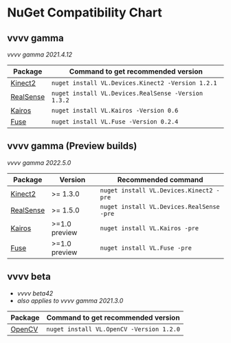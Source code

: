 # NuGet Compatibility Chart


## vvvv gamma

_vvvv gamma 2021.4.12_

Package|Command to get recommended version
-|-
[Kinect2](https://github.com/vvvv/VL.Devices.Kinect2) | `nuget install VL.Devices.Kinect2 -Version 1.2.1`
[RealSense](https://github.com/vvvv/VL.Devices.RealSense) | `nuget install VL.Devices.RealSense -Version 1.3.2`
[Kairos](https://github.com/KairosResearchLab/Kairos) | `nuget install VL.Kairos -Version 0.6`
[Fuse](https://github.com/TheFuseLab/VL.Fuse) | `nuget install VL.Fuse -Version 0.2.4`

## vvvv gamma (Preview builds)

_vvvv gamma 2022.5.0_

Package|Version|Recommended command
-|-|-
[Kinect2](https://github.com/vvvv/VL.Devices.Kinect2) | >= 1.3.0 | `nuget install VL.Devices.Kinect2 -pre`
[RealSense](https://github.com/vvvv/VL.Devices.RealSense) | >= 1.5.0 | `nuget install VL.Devices.RealSense -pre`
[Kairos](https://github.com/KairosResearchLab/Kairos) | >=1.0 preview | `nuget install VL.Kairos -pre`
[Fuse](https://github.com/TheFuseLab/VL.Fuse) | >=1.0 preview | `nuget install VL.Fuse -pre`


## vvvv beta 

* _vvvv beta42_
* _also applies to vvvv gamma 2021.3.0_

Package|Command to get recommended version
-|-
[OpenCV](https://github.com/vvvv/VL.OpenCV) | `nuget install VL.OpenCV -Version 1.2.0`
